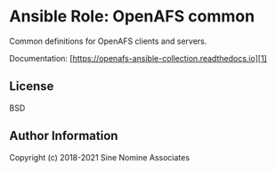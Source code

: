 # Ansible Role: OpenAFS common

Common definitions for OpenAFS clients and servers.

Documentation: [https://openafs-ansible-collection.readthedocs.io][1]

License
-------

BSD

## Author Information

Copyright (c) 2018-2021 Sine Nomine Associates

[1]: https://openafs-ansible-collection.readthedocs.io/en/latest/
